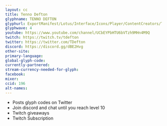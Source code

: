 ```yaml
---
layout: cc
title: Tenno Defton
glyphname: TENNO DEFTON
glyphurl: ExportManifest/Lotus/Interface/Icons/Player/ContentCreators/Tdefton.png
glyphwave: 4
youtube: https://www.youtube.com/channel/UCbEYPbHTU6bVTzh9MHn4M9Q
twitch: https://twitch.tv/tdefton
twitter: https://twitter.com/TDefton
discord: https://discord.gg/dBE2Hvg
other-site:
primary-language:
global-glyph-code:
currently-partnered:
stream-currency-needed-for-glyph:
facebook:
mixer:
ccid: 196
alt-names:
---
```

* Posts glyph codes on Twitter
* Join discord and chat until you reach level 10
* Twitch giveaways
* Twitch Subscription
